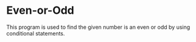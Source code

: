 # Even-or-Odd
This program is used to find the given number is an even or odd by using conditional statements.
